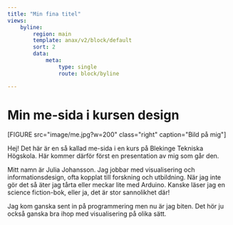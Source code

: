 ```yaml
---
title: "Min fina titel"
views:
    byline:
        region: main
        template: anax/v2/block/default
        sort: 2
        data:
            meta:
                type: single
                route: block/byline

---
```

Min me-sida i kursen design
=========================

[FIGURE src="image/me.jpg?w=200" class="right" caption="Bild på mig"]

<!-- [FIGURE src=image/design.jpg?w=300 caption="Designat mönster"]
[FIGURE src=image/me.jpg caption="Designat mönster"] -->

Hej!  Det här är en så kallad me-sida i en kurs på Blekinge Tekniska Högskola. Här kommer därför först en presentation av mig som går den.

Mitt namn är Julia Johansson. Jag jobbar med visualisering och informationsdesign, ofta kopplat till forskning och utbildning. När jag inte gör det så äter jag tårta eller meckar lite med Arduino. Kanske läser jag en science fiction-bok, eller ja, det är stor sannolikhet där!

Jag kom ganska sent in på programmering men nu är jag biten. Det hör ju också ganska bra ihop med visualisering på olika sätt.
